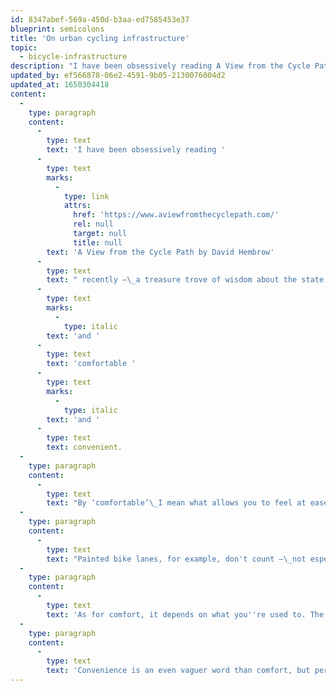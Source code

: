 ```yaml
---
id: 8347abef-569a-450d-b3aa-ed7585453e37
blueprint: semicolons
title: 'On urban cycling infrastructure'
topic:
  - bicycle-infrastructure
description: "I have been obsessively reading A View from the Cycle Path by David Hembrow recently –\_a treasure trove of wisdom about the state of the art in safe, comfortable, and convenient cycling infrastructure."
updated_by: ef566878-06e2-4591-9b05-2130076004d2
updated_at: 1650304418
content:
  -
    type: paragraph
    content:
      -
        type: text
        text: 'I have been obsessively reading '
      -
        type: text
        marks:
          -
            type: link
            attrs:
              href: 'https://www.aviewfromthecyclepath.com/'
              rel: null
              target: null
              title: null
        text: 'A View from the Cycle Path by David Hembrow'
      -
        type: text
        text: " recently –\_a treasure trove of wisdom about the state of the art in safe, comfortable, and convenient cycling infrastructure. Such infrastructure is apparently all over the place in the Netherlands – though not uniformly – but very rare in Canada and virtually nonexistent in Ottawa, the city in which I currently reside. ‘Virtually nonexistent’\_might seem unfair, but I mean specifically infrastructure that is safe "
      -
        type: text
        marks:
          -
            type: italic
        text: 'and '
      -
        type: text
        text: 'comfortable '
      -
        type: text
        marks:
          -
            type: italic
        text: 'and '
      -
        type: text
        text: convenient.
  -
    type: paragraph
    content:
      -
        type: text
        text: "By ‘comfortable’\_I mean what allows you to feel at ease, which includes feeling safe; clearly there is some overlap with safety, although safety can also be measured empirically to some extent; these three criteria, though, are meant, as I use them, to be qualitative and interrelated."
  -
    type: paragraph
    content:
      -
        type: text
        text: "Painted bike lanes, for example, don't count –\_not especially safe and certainly not comfortable. The two-way cycle tracks on O'Connor are fine, but we can aim for better. Their safety may leave something to be desired when it comes to intersections – there is the potential for conflict between cyclists going in either direction and left-turning automobiles. A separate signal phase for cyclists would fix this."
  -
    type: paragraph
    content:
      -
        type: text
        text: 'As for comfort, it depends on what you''re used to. The width and separation from automobile traffic are okay – but wouldn''t it be even more comfortable, to stretch the meaning of the word a little, if you could ride side by side with your friend, without feeling nervous in the slightest about two other cyclists riding side by side passing you in the opposite direction? I don''t know that Ottawa has any cycling infrastructure that allow for side-by-side riding. I would say that it would be abominable if sidewalks were only wide enough to accommodate people walking single file in each direction, but that is actually just the situation with most sidewalks in Ottawa, and, I think, most Canadian cities.'
  -
    type: paragraph
    content:
      -
        type: text
        text: 'Convenience is an even vaguer word than comfort, but perhaps we can identify some specific respects in which we could say it is lacking.'
---
```


